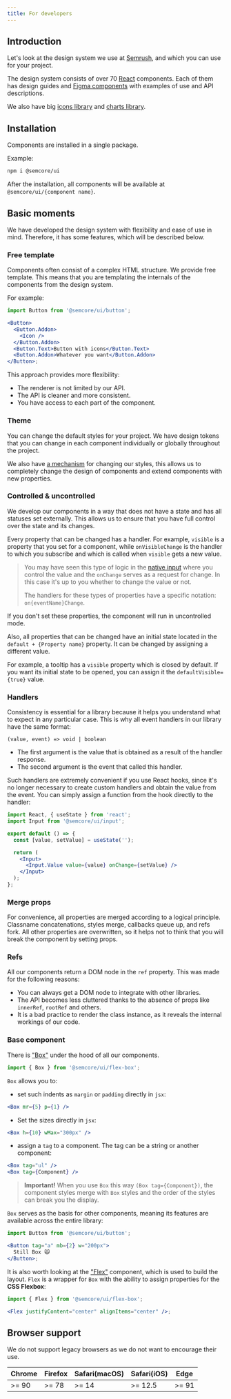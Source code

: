 ```yaml
---
title: For developers
---
```


## Introduction

Let's look at the design system we use at [Semrush](https://semrush.com), and which you can use for your project.

The design system consists of over 70 [React](https://reactjs.org) components. Each of them has design guides and [Figma components](https://www.figma.com/@semrush) with examples of use and API descriptions.

We also have big [icons library](/style/icon/) and [charts library](/data-display/d3-chart/d3-chart-code/).

## Installation

Components are installed in a single package.

Example:

```bash
npm i @semcore/ui
```

After the installation, all components will be available at `@semcore/ui/{component name}`.

## Basic moments

We have developed the design system with flexibility and ease of use in mind. Therefore, it has some features, which will be described below.

### Free template

Components often consist of a complex HTML structure. We provide free template. This means that you are templating the internals of the components from the design system.

For example:

```jsx
import Button from '@semcore/ui/button';

<Button>
  <Button.Addon>
    <Icon />
  </Button.Addon>
  <Button.Text>Button with icons</Button.Text>
  <Button.Addon>Whatever you want</Button.Addon>
</Button>;
```

This approach provides more flexibility:

- The renderer is not limited by our API.
- The API is cleaner and more consistent.
- You have access to each part of the component.

### Theme

You can change the default styles for your project. We have design tokens that you can change in each component individually or globally throughout the project.

We also have [a mechanism](/style/design-tokens/#themes/) for changing our styles, this allows us to completely change the design of components and extend components with new properties.

### Controlled & uncontrolled

We develop our components in a way that does not have a state and has all statuses set externally. This allows us to ensure that you have full control over the state and its changes.

Every property that can be changed has a handler. For example, `visible` is a property that you set for a component, while `onVisibleChange` is the handler to which you subscribe and which is called when `visible` gets a new value.

> You may have seen this type of logic in the [native input](https://reactjs.org/docs/forms.html#controlled-components) where you control the value and the `onChange` serves as a
> request for change. In this case it's up to you whether to change the value or not.
>
> The handlers for these types of properties have a specific notation: `on{eventName}Change`.

If you don't set these properties, the component will run in uncontrolled mode.

Also, all properties that can be changed have an initial state located in the `default + {Property name}` property. It can be changed by assigning a different value.

For example, a tooltip has a `visible` property which is closed by default. If you want its initial state to be opened, you can assign it the `defaultVisible={true}` value.

### Handlers

Consistency is essential for a library because it helps you understand what to expect in any particular case. This is why all event handlers in our library have the same format:

```tsx
(value, event) => void | boolean
```

- The first argument is the value that is obtained as a result of the handler response.
- The second argument is the event that called this handler.

Such handlers are extremely convenient if you use React hooks, since it's no longer necessary to create custom handlers and obtain the value from the event. You can simply assign a function from the hook directly to the handler:

```jsx
import React, { useState } from 'react';
import Input from '@semcore/ui/input';

export default () => {
  const [value, setValue] = useState('');

  return (
    <Input>
      <Input.Value value={value} onChange={setValue} />
    </Input>
  );
};
```

### Merge props

For convenience, all properties are merged according to a logical principle. Classname concatenations, styles merge, callbacks queue up, and refs fork. All other properties are overwritten, so it helps not to think that you will break the component by setting props.

### Refs

All our components return a DOM node in the `ref` property. This was made for the following reasons:

- You can always get a DOM node to integrate with other libraries.
- The API becomes less cluttered thanks to the absence of props like `innerRef`, `rootRef` and others.
- It is a bad practice to render the class instance, as it reveals the internal workings of our code.

### Base component

There is ["Box"](/layout/box-system/) under the hood of all our components.

```jsx
import { Box } from '@semcore/ui/flex-box';
```

`Box` allows you to:

- set such indents as `margin` or `padding` directly in `jsx`:

```jsx
<Box mr={5} p={1} />
```

- Set the sizes directly in `jsx`:

```jsx
<Box h={10} wMax="300px" />
```

- assign a `tag` to a component. The tag can be a string or another component:

```jsx
<Box tag="ul" />
<Box tag={Component} />
```

> **Important!** When you use `Box` this way `(Box tag={Component})`, the component styles merge with `Box` styles and the order of the styles can break you the display.

`Box` serves as the basis for other components, meaning its features are available across the entire library:

```jsx
import Button from '@semcore/ui/button';

<Button tag="a" mb={2} w="200px">
  Still Box 🙀
</Button>;
```

It is also worth looking at the ["Flex"](/layout/box-system/) component, which is used to build the layout. `Flex` is a wrapper for `Box` with the ability to assign properties for the **CSS Flexbox**:

```jsx
import { Flex } from '@semcore/ui/flex-box';

<Flex justifyContent="center" alignItems="center" />;
```

## Browser support

We do not support legacy browsers as we do not want to encourage their use.

| Chrome | Firefox | Safari(macOS) | Safari(iOS) | Edge  |
| ------ | ------- | ------------- | ----------- | ----- |
| >= 90  | >= 78   | >= 14         | >= 12.5     | >= 91 |
